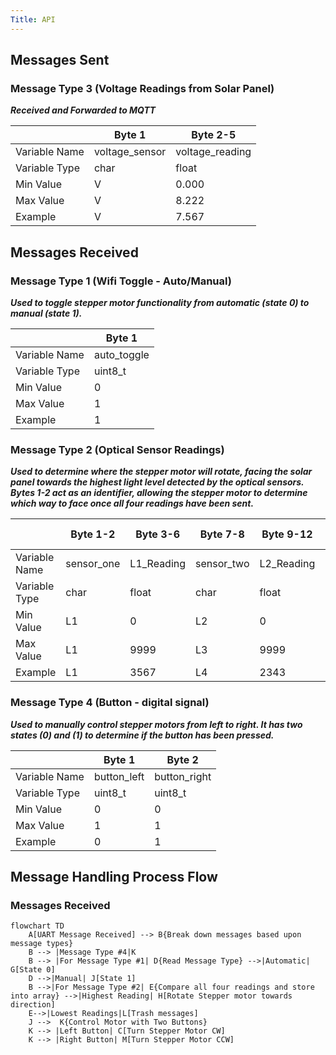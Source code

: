 ```yaml
---
Title: API
---
```

## Messages Sent
### Message Type 3 (Voltage Readings from Solar Panel)

<b><i>Received and Forwarded to MQTT</i></b>

|               | Byte 1         | Byte 2-5        |
|---------------|----------------|-----------------|
| Variable Name | voltage_sensor | voltage_reading |
| Variable Type | char           | float           |
| Min Value     | V              | 0.000           |
| Max Value     | V              | 8.222           |
| Example       | V              | 7.567           |

## Messages Received
### Message Type 1 (Wifi Toggle - Auto/Manual)

<b><i>Used to toggle stepper motor functionality from automatic (state 0) to manual (state 1).</i></b>

|               | Byte 1      |  
|---------------|-------------|
| Variable Name | auto_toggle |   
| Variable Type | uint8_t     |   
| Min Value     | 0           |   
| Max Value     | 1           |   
| Example       | 1           |   

### Message Type 2 (Optical Sensor Readings)

<b><i>Used to determine where the stepper motor will rotate, facing the solar panel towards the highest light level detected by the optical sensors. Bytes 1-2 act as an identifier, allowing the stepper motor to determine which way to face once all four readings have been sent.</i></b>

|               | Byte 1-2   | Byte 3-6   | Byte 7-8   | Byte 9-12  | Byte 13-14   | Byte 15-18 | Byte 19-20  | Byte 21-24 |
|---------------|------------|------------|------------|------------|--------------|------------|-------------|------------|
| Variable Name | sensor_one | L1_Reading | sensor_two | L2_Reading | sensor_three | L3_Reading | sensor_four | L4_Reading |
| Variable Type | char       | float      | char       | float      | char         | float      | char        | float      |
| Min Value     | L1         | 0          | L2         | 0          | L3           | 0          | L4          | 0          |
| Max Value     | L1         | 9999       | L3         | 9999       | L3           | 9999       | L4          | 9999       |
| Example       | L1         | 3567       | L4         | 2343       | L3           | 1232       | L4          | 2142       |

### Message Type 4 (Button - digital signal)

<b><i>Used to manually control stepper motors from left to right. It has two states (0) and (1) to determine if the button has been pressed.</i></b>

|               | Byte 1      | Byte 2       |
|---------------|-------------|--------------|
| Variable Name | button_left | button_right |
| Variable Type | uint8_t     | uint8_t      |
| Min Value     | 0           | 0            |
| Max Value     | 1           | 1            |
| Example       | 0           | 1            |

## Message Handling Process Flow
### Messages Received

```mermaid
flowchart TD
    A[UART Message Received] --> B{Break down messages based upon message types}
    B --> |Message Type #4|K
    B --> |For Message Type #1| D{Read Message Type} -->|Automatic| G[State 0] 
    D -->|Manual| J[State 1]
    B -->|For Message Type #2| E{Compare all four readings and store into array} -->|Highest Reading| H[Rotate Stepper motor towards direction]
    E-->|Lowest Readings|L[Trash messages]
    J -->  K{Control Motor with Two Buttons}
    K --> |Left Button| C[Turn Stepper Motor CW]
    K --> |Right Button| M[Turn Stepper Motor CCW]
```
